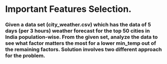 # Important Features Selection.

### Given a data set (city_weather.csv) which has the data of 5 days (per 3 hours) weather forecast for the top 50 cities in India population-wise. From the given set, analyze the data to see what factor matters the most for a lower min_temp out of the remaining factors. Solution involves two different approach for the problem.

